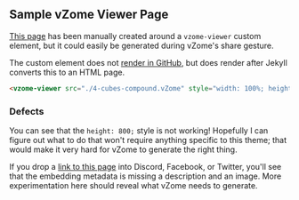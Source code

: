 
## Sample vZome Viewer Page

[This page][self] has been manually created around a `vzome-viewer` custom element,
but it could easily be generated during vZome's share gesture.

The custom element does not [render in GitHub][github], but does render after Jekyll converts this to an HTML page.

<vzome-viewer src="./4-cubes-compound.vZome" style="width: 100%; height: 800;"></vzome-viewer>

```html
<vzome-viewer src="./4-cubes-compound.vZome" style="width: 100%; height: 800;"></vzome-viewer>
```

### Defects
You can see that the `height: 800;` style is not working!  Hopefully I can figure out what to do
that won't require anything specific to this theme; that would make it very hard for vZome to generate the right thing.

If you drop a [link to this page][self] into Discord, Facebook, or Twitter, you'll see that the embedding
metadata is missing a description and an image.  More experimentation here should reveal what vZome needs to generate.


[self]: https://vorth.github.io/vzome-sharing/2021/10/28/09-59-05-4-cubes-compound/
[github]: https://github.com/vorth/vzome-sharing/blob/main/2021/10/28/09-59-05-4-cubes-compound/index.md
[notheme]: https://vorth.github.io/vzome-web/test/
